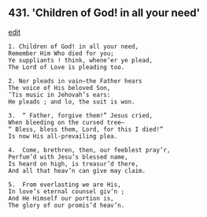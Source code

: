 
## 431.  'Children of God! in all your need'
[edit](https://docs.google.com/document/d/1Dzf53T2X_5JHY2s5EPRV4QVdxLeVm_Hq/edit?mode=html)



    1. Children of God! in all your need,
    Remember Him Who died for you;
    Ye suppliants ! think, whene’er ye plead, 
    The Lord of Love is pleading too.

    2. Nor pleads in vain—the Father hears
    The voice of His beloved Son,
    ’Tis music in Jehovah’s ears:
    He pleads ; and lo, the suit is won.

    3.  “ Father, forgive them!” Jesus cried,
    When bleeding on the cursed tree—
    “ Bless, bless them, Lord, for this I died!” 
    Is now His all-prevailing plea.

    4.  Come, brethren, then, our feeblest pray’r,
    Perfum’d with Jesu’s blessed name,
    Is heard on high, is treasur’d there,
    And all that heav’n can give may claim.

    5.  From everlasting we are His,
    In love’s eternal counsel giv’n ;
    And He Himself our portion is,
    The glory of our promis’d heav’n.
